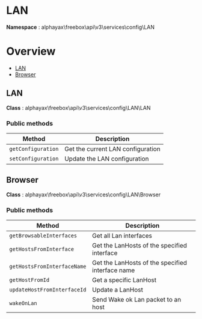 # LAN

**Namespace**  : alphayax\freebox\api\v3\services\config\LAN

# Overview

- [LAN](LAN.md#LAN)
- [Browser](LAN.md#Browser)


<a name="LAN"></a>
## LAN

**Class**  : alphayax\freebox\api\v3\services\config\LAN\LAN

### Public methods

| Method | Description |
|---|---|
| `getConfiguration` | Get the current LAN configuration | 
| `setConfiguration` | Update the LAN configuration | 

<a name="Browser"></a>
## Browser

**Class**  : alphayax\freebox\api\v3\services\config\LAN\Browser

### Public methods

| Method | Description |
|---|---|
| `getBrowsableInterfaces` | Get all Lan interfaces | 
| `getHostsFromInterface` | Get the LanHosts of the specified interface | 
| `getHostsFromInterfaceName` | Get the LanHosts of the specified interface name | 
| `getHostFromId` | Get a specific LanHost | 
| `updateHostFromInterfaceId` | Update a LanHost | 
| `wakeOnLan` | Send Wake ok Lan packet to an host | 

